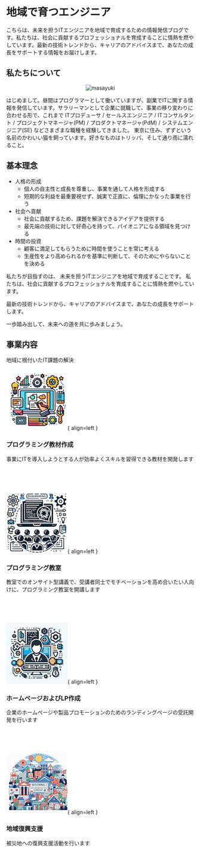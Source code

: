 # 地域で育つエンジニア

こちらは、未来を担うITエンジニアを地域で育成するための情報発信ブログです。私たちは、社会に貢献するプロフェッショナルを育成することに情熱を燃やしています。最新の技術トレンドから、キャリアのアドバイスまで、あなたの成長をサポートする情報をお届けします。

## 私たちについて

<p align="center">
  <img src="../images/5147a51a-26bb-4d6e-b42d-c13bc4f057ed-768x768.jpeg" alt="masayuki" width="200" />
</p>

はじめまして。昼間はプログラマーとして働いていますが、副業でITに関する情報を発信しています。サラリーマンとして企業に就職して、事業の移り変わりに合わせる形で、これまで ITプロデューサ / セールスエンジニア / ITコンサルタント / プロジェクトマネージャ(PM) / プロダクトマネージャ(PdM) / システムエンジニア(SE) などさまざまな職種を経験してきました。 東京に住み、ずずという名前のかわいい猫を飼っています。好きなものはトリッパ、そして通り雨に濡れること。

## 基本理念

- 人格の形成
    - 個人の自主性と成長を尊重し、事業を通して人格を形成する
    - 短期的な利益を最重要視せず、誠実で正直に、倫理にかなった事業を行う
- 社会へ貢献
    - 社会に貢献するため、課題を解決できるアイデアを提供する
    - 最先端の技術に対して好奇心を持って、パイオニアになる領域を見つける
- 時間の投資
    - 顧客に満足してもらうために時間を使うことを常に考える
    - 生産性をより高められるかを基準に判断して、そのためにやらないことを決める

私たちが目指すのは、
未来を担うITエンジニアを地域で育成することです。
私たちは、社会に貢献するプロフェッショナルを育成することに情熱を燃やしています。

最新の技術トレンドから、キャリアのアドバイスまで、あなたの成長をサポートします。

一歩踏み出して、未来への道を共に歩みましょう。

## 事業内容
地域に根付いたIT課題の解決

![プログラミング教材作成](./images/top-service-img11-2.jpg){ align=left }
### プログラミング教材作成
事業にITを導入しようとする人が効率よくスキルを習得できる教材を開発します

<br><br><br>

![プログラミング教室](./images/top-service-img12.jpg){ align=left }
### プログラミング教室
教室でのオンサイト型講義で、受講者同士でモチベーションを高め合いたい人向けに、プログラミング教室を開講します

<br><br><br>

![ホームページおよびLP作成](./images/top-service-img13.jpg){ align=left }

### ホームページおよびLP作成
企業のホームページや製品プロモーションのためのランディングページの受託開発を行います

<br><br><br>

![地域復興支援](./images/top-service-img14.jpg){ align=left }

### 地域復興支援
被災地への復興支援活動を行います